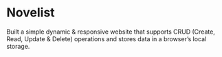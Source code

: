 # Novelist

Built a simple dynamic & responsive website that supports CRUD (Create, Read, Update & Delete) operations and stores data in a browser’s local storage.
